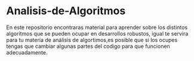# Analisis-de-Algoritmos
En este repositorio encontraras material para aprender sobre los distintos algoritmos que se pueden ocupar en desarrollos robustos, igual
te servira para tu matería de análisis de algortimos,es posible que si los ocupes tengas que cambiar algunas partes del codigo para que funcionen
adecuadamente.
